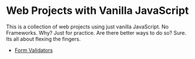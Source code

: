 # Web Projects with Vanilla JavaScript
This is a collection of web projects using just vanilla JavaScript. No Frameworks. Why? Just for practice. Are there better ways to do so? Sure. Its all about flexing the fingers. 

* [Form Validators](form-validators)
